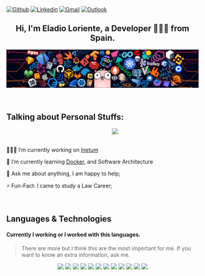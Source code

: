 [![Github](https://img.shields.io/badge/-Github-000?style=flat&logo=Github&logoColor=white)](https://github.com/eladioltb)
[![Linkedin](https://img.shields.io/badge/-LinkedIn-blue?style=flat&logo=Linkedin&logoColor=white)](https://www.linkedin.com/in/eloriente/)
[![Gmail](https://img.shields.io/badge/-Gmail-c14438?style=flat&logo=Gmail&logoColor=white)](mailto:eladioloriente@gmail.com)
[![Outlook](https://img.shields.io/badge/-Outlook-0078D4?style=flat&logo=Microsoft-Outlook&logoColor=white)](mailto:eladiolorientebrb@hotmail.com)

<section>
  <div>
    <h1 align='center'>
      Hi, I'm Eladio Loriente, a Developer 👨🏻‍💻 from Spain.
    </h1>
  </div>
  <img src='./assets/header_1.png'>
</section>

&nbsp;

<!-- Talking about you -->
<h2>Talking about Personal Stuffs:</h2>
<img src='https://c.tenor.com/GfSX-u7VGM4AAAAC/coding.gif' width="45%" align="right" />
<div>
  <br>
  <br>
  <p>
    👨🏽‍💻 I’m currently working on <a href='https://www.inetum.com/'>Inetum</a>
  </p>
  <p>
    🌱 I’m currently learning <a href='https://www.docker.com/'>Docker</a>, <a></a> and Software Architecture
  </p>
  <p>
    💬 Ask me about anything, I am happy to help;
  </p>
  <p>
    ⚡️ Fun-Fact: I came to study a Law Career;
  </p>
</div>

&nbsp;
&nbsp;
<br>
<h2>Languages & Technologies</h2>
<h4>Currently I working or I worked with this languages.</h4>

>There are more but I think this are the most important for me. If you want to know an extra information, ask me.</sub>

<p align='center'>
  <img width="7%" src="https://www.vectorlogo.zone/logos/angular/angular-icon.svg">
  <img width="7%" src="https://www.vectorlogo.zone/logos/reactjs/reactjs-icon.svg">
  <img width="7%" src="https://upload.vectorlogo.zone/logos/javascript/images/239ec8a4-163e-4792-83b6-3f6d96911757.svg">
  <img width="7%" src="https://www.vectorlogo.zone/logos/typescriptlang/typescriptlang-icon.svg">
  <img width="7%" src="https://www.vectorlogo.zone/logos/json/json-icon.svg">
  <img width="7%" src="https://www.vectorlogo.zone/logos/sass-lang/sass-lang-icon.svg">
  <img width="7%" src="https://www.vectorlogo.zone/logos/mysql/mysql-icon.svg">
  <img width="7%" src="https://www.vectorlogo.zone/logos/mongodb/mongodb-icon.svg">
  <img width="7%" src="https://www.vectorlogo.zone/logos/firebase/firebase-icon.svg">
  <img width="7%" src="https://www.vectorlogo.zone/logos/git-scm/git-scm-icon.svg">
  <img width="7%" src="https://www.vectorlogo.zone/logos/yaml/yaml-icon.svg">
  <img width="7%" src="https://www.vectorlogo.zone/logos/github/github-icon.svg">
</p>
